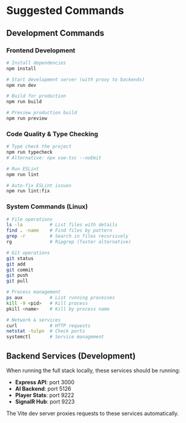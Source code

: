 # Suggested Commands

## Development Commands

### Frontend Development
```bash
# Install dependencies
npm install

# Start development server (with proxy to backends)
npm run dev

# Build for production
npm run build

# Preview production build
npm run preview
```

### Code Quality & Type Checking
```bash
# Type check the project
npm run typecheck
# Alternative: npx vue-tsc --noEmit

# Run ESLint
npm run lint

# Auto-fix ESLint issues
npm run lint:fix
```

### System Commands (Linux)
```bash
# File operations
ls -la          # List files with details
find . -name    # Find files by pattern
grep -r         # Search in files recursively
rg              # Ripgrep (faster alternative)

# Git operations
git status
git add
git commit
git push
git pull

# Process management
ps aux          # List running processes
kill -9 <pid>   # Kill process
pkill <name>    # Kill by process name

# Network & services
curl            # HTTP requests
netstat -tulpn  # Check ports
systemctl       # Service management
```

## Backend Services (Development)
When running the full stack locally, these services should be running:
- **Express API**: port 3000
- **AI Backend**: port 5126  
- **Player Stats**: port 9222
- **SignalR Hub**: port 9223

The Vite dev server proxies requests to these services automatically.